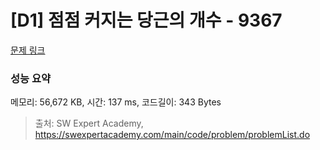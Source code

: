# [D1] 점점 커지는 당근의 개수 - 9367 

[문제 링크](https://swexpertacademy.com/main/code/problem/problemDetail.do?contestProbId=AW_nY2m6OLADFARY) 

### 성능 요약

메모리: 56,672 KB, 시간: 137 ms, 코드길이: 343 Bytes



> 출처: SW Expert Academy, https://swexpertacademy.com/main/code/problem/problemList.do